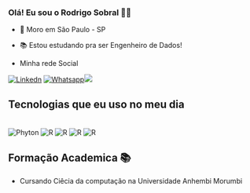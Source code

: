 
### Olá! Eu sou o Rodrigo Sobral ✋🏽

* 📍 Moro em São Paulo - SP
* 📚 Estou estudando pra ser Engenheiro de Dados!

* Minha rede Social 


[![Linkedn](https://img.shields.io/badge/LinkedIn-0077B5?style=for-the-badge&logo=linkedin&logoColor=white)](https://www.linkedin.com/in/rodrigo-sobral-3ba405b5/)
[![Whatsapp](https://img.shields.io/badge/WhatsApp-25D366?style=for-the-badge&logo=whatsapp&logoColor=white)](https://api.whatsapp.com/send?phone=5511974879747)<a href="mailto:rodrigo_rocha-sobral@hotmail.com"><img src="https://img.shields.io/badge/Microsoft_Outlook-0078D4?style=for-the-badge&logo=microsoft-outlook&logoColor=white"></a>

## Tecnologias que eu uso no meu dia

<div style="display: inline_block"><br/>
<img align="center" alt="Phyton" src="https://img.shields.io/badge/Python-3776AB?style=for-the-badge&logo=python&logoColor=white">
<img align="center" alt="R" src="https://img.shields.io/badge/R-276DC3?style=for-the-badge&logo=r&logoColor=white">
<img align="center" alt="R" src="https://img.shields.io/badge/MySQL-00000F?style=for-the-badge&logo=mysql&logoColor=white">
<img align="center" alt="R" src="https://img.shields.io/badge/MongoDB-4EA94B?style=for-the-badge&logo=mongodb&logoColor=white">
<img align="center" alt="R" src="https://img.shields.io/badge/PostgreSQL-316192?style=for-the-badge&logo=postgresql&logoColor=white">


## Formação Academica 📚
* Cursando Ciêcia da computação na Universidade Anhembi Morumbi
